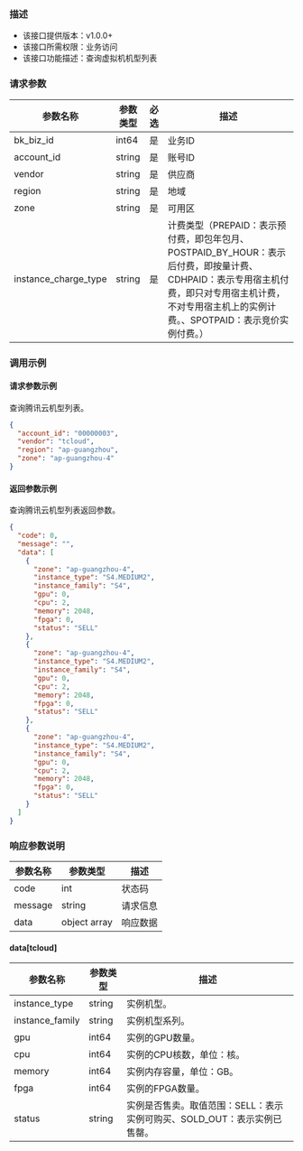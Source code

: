 ### 描述

- 该接口提供版本：v1.0.0+
- 该接口所需权限：业务访问
- 该接口功能描述：查询虚拟机机型列表

### 请求参数

| 参数名称                 | 参数类型   | 必选  | 描述                                                                                                                    |
|----------------------|--------|-----|-----------------------------------------------------------------------------------------------------------------------|
| bk_biz_id            | int64  | 是   | 业务ID                                                                                                                  |
| account_id           | string | 是   | 账号ID                                                                                                                  |
| vendor               | string | 是   | 供应商                                                                                                                   |
| region               | string | 是   | 地域                                                                                                                    |
| zone                 | string | 是   | 可用区                                                                                                                   |
| instance_charge_type | string | 是   | 计费类型（PREPAID：表示预付费，即包年包月、POSTPAID_BY_HOUR：表示后付费，即按量计费、CDHPAID：表示专用宿主机付费，即只对专用宿主机计费，不对专用宿主机上的实例计费。、SPOTPAID：表示竞价实例付费。） |

### 调用示例

#### 请求参数示例

查询腾讯云机型列表。

```json
{
  "account_id": "00000003",
  "vendor": "tcloud",
  "region": "ap-guangzhou",
  "zone": "ap-guangzhou-4"
}
```

#### 返回参数示例

查询腾讯云机型列表返回参数。

```json
{
  "code": 0,
  "message": "",
  "data": [
    {
      "zone": "ap-guangzhou-4",
      "instance_type": "S4.MEDIUM2",
      "instance_family": "S4",
      "gpu": 0,
      "cpu": 2,
      "memory": 2048,
      "fpga": 0,
      "status": "SELL"
    },
    {
      "zone": "ap-guangzhou-4",
      "instance_type": "S4.MEDIUM2",
      "instance_family": "S4",
      "gpu": 0,
      "cpu": 2,
      "memory": 2048,
      "fpga": 0,
      "status": "SELL"
    },
    {
      "zone": "ap-guangzhou-4",
      "instance_type": "S4.MEDIUM2",
      "instance_family": "S4",
      "gpu": 0,
      "cpu": 2,
      "memory": 2048,
      "fpga": 0,
      "status": "SELL"
    }
  ]
}
```

### 响应参数说明

| 参数名称    | 参数类型         | 描述   |
|---------|--------------|------|
| code    | int          | 状态码  |
| message | string       | 请求信息 |
| data    | object array | 响应数据 |

#### data[tcloud]

| 参数名称            | 参数类型   | 描述                                         |
|-----------------|--------|--------------------------------------------|
| instance_type   | string | 实例机型。     |
| instance_family | string | 实例机型系列。                                      |
| gpu             | int64  | 实例的GPU数量。                                    |
| cpu             | int64  | 实例的CPU核数，单位：核。                                   |
| memory          | int64  | 实例内存容量，单位：GB。                                   |
| fpga            | int64  | 实例的FPGA数量。                                   |
| status          | string | 实例是否售卖。取值范围：SELL：表示实例可购买、SOLD_OUT：表示实例已售罄。 |
